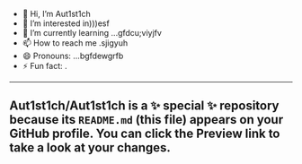 - 👋 Hi, I’m Aut1st1ch 
- 👀 I’m interested in)))esf
- 🌱 I’m currently learning ...gfdcu;viyjfv
- 📫 How to reach me .sjigyuh
- 😄 Pronouns: ...bgfdewgrfb
- ⚡ Fun fact: .
---
Aut1st1ch/Aut1st1ch is a ✨ special ✨ repository because its `README.md` (this file) appears on your GitHub profile.
You can click the Preview link to take a look at your changes.
---
